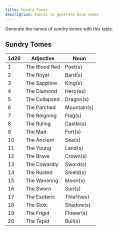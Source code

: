 ```yaml
---
title: Sundry Tomes
description: Tables to generate book names
---
```


Generate the names of sundry tomes with this table.

## Sundry Tomes

| 1d20 | Adjective     | Noun        |
| ---- | ------------- | ----------- |
| 1    | The Blood Red | Poet(s)     |
| 2    | The Royal     | Bard(s)     |
| 3    | The Sapphire  | King(s)     |
| 4    | The Diamond   | Hero(es)    |
| 5    | The Collapsed | Dragon(s)   |
| 6    | The Parched   | Mountain(s) |
| 7    | The Reigning  | Flag(s)     |
| 8    | The Ruling    | Castle(s)   |
| 9    | The Mad       | Fort(s)     |
| 10   | The Ancient   | Sea(s)      |
| 11   | The Young     | Land(s)     |
| 12   | The Brave     | Crown(s)    |
| 13   | The Cowardly  | Sword(s)    |
| 14   | The Rusted    | Shield(s)   |
| 15   | The Wavering  | Moon(s)     |
| 16   | The Sworn     | Sun(s)      |
| 17   | The Esoteric  | Thief(ves)  |
| 18   | The Stoic     | Shadow(s)   |
| 19   | The Frigid    | Flower(s)   |
| 20   | The Tepid     | Bull(s)     |
